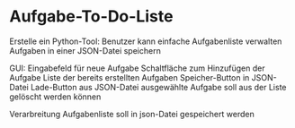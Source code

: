 # Aufgabe-To-Do-Liste

Erstelle ein Python-Tool:
   Benutzer kann einfache Aufgabenliste verwalten
   Aufgaben in einer JSON-Datei speichern

GUI:
    Eingabefeld für neue Aufgabe
    Schaltfläche zum Hinzufügen der Aufgabe
    Liste der bereits erstellten Aufgaben
    Speicher-Button in JSON-Datei
    Lade-Button aus JSON-Datei
    ausgewählte Aufgabe soll aus der Liste gelöscht werden können

Verarbreitung
    Aufgabenliste soll in json-Datei gespeichert werden
